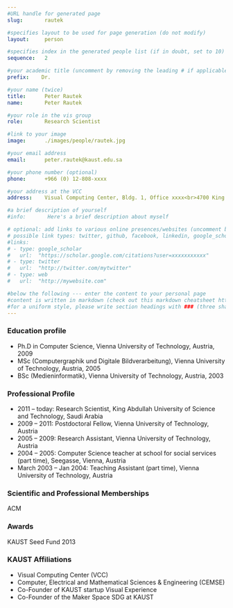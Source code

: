 ```yaml
---
#URL handle for generated page
slug:       rautek

#specifies layout to be used for page generation (do not modify)
layout: 	person

#specifies index in the generated people list (if in doubt, set to 10)
sequence:	2

#your academic title (uncomment by removing the leading # if applicable)
prefix:    Dr.

#your name (twice)
title:		Peter Rautek
name:       Peter Rautek

#your role in the vis group
role:       Research Scientist

#link to your image
image:      ./images/people/rautek.jpg

#your email address
email:      peter.rautek@kaust.edu.sa

#your phone number (optional)
phone:      +966 (0) 12-808-xxxx

#your address at the VCC
address:    Visual Computing Center, Bldg. 1, Office xxxx<br>4700 King Abdullah University of Science and Technology<br>Thuwal 23955-6900, Saudi Arabia

#a brief description of yourself
#info:       Here's a brief description about myself

# optional: add links to various online presences/websites (uncomment by removing the leading # if applicable)
# possible link types: twitter, github, facebook, linkedin, google_scholar, google_plus, instagram, skype, youtube, vimeo, flickr, web (use the latter for all other link types)
#links:
# - type: google_scholar
#   url:  "https://scholar.google.com/citations?user=xxxxxxxxxxx"
# - type: twitter
#   url:  "http://twitter.com/mytwitter"
# - type: web
#   url:  "http://mywebsite.com"

#below the following --- enter the content to your personal page
#content is written in markdown (check out this markdown cheatsheet https://github.com/adam-p/markdown-here/wiki/Markdown-Cheatsheet)
#for a uniform style, please write section headings with ### (three sharps)
---
```

### Education profile
* Ph.D in Computer Science, Vienna University of Technology, Austria, 2009
* MSc (Computergraphik und Digitale Bildverarbeitung), Vienna University of Technology, Austria, 2005 
* BSc (Medieninformatik), Vienna University of Technology, Austria, 2003

### Professional Profile
* 2011 – today: Research Scientist, King Abdullah University of Science and Technology, Saudi Arabia
* 2009 – 2011: Postdoctoral Fellow, Vienna University of Technology, Austria
* 2005 – 2009: Research Assistant, Vienna University of Technology, Austria
* 2004 – 2005: Computer Science teacher at school for social services (part time), Seegasse, Vienna, Austria
* March 2003 – Jan 2004: Teaching Assistant (part time), Vienna University of Technology, Austria

### Scientific and Professional Memberships
​ACM

### Awards
​KAUST Seed Fund 2013

### KAUST Affiliations
* Visual Computing Center (VCC)
* Computer, Electrical and Mathematical Sciences & Engineering (CEMSE)
* Co-Founder of KAUST startup Visual Experience
* Co-Founder of the Maker Space SDG​ at KAUST